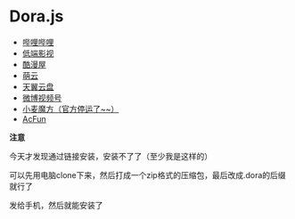 # Dora.js

- [哔哩哔哩](./哔哩哔哩/README.md)
- [低端影视](./低端影视/README.md)
- [酷漫屋](./酷漫屋/README.md)
- [萌云](./萌云/README.md)
- [天翼云盘](./天翼云盘/README.md)
- [微博视频号](./微博视频号/README.md)
- [小麦魔方（官方停运了~~）](./小麦魔方/README.md)
- [AcFun](./AcFun/README.md)

**注意**

今天才发现通过链接安装，安装不了了（至少我是这样的）

可以先用电脑clone下来，然后打成一个zip格式的压缩包，最后改成.dora的后缀就行了

发给手机，然后就能安装了